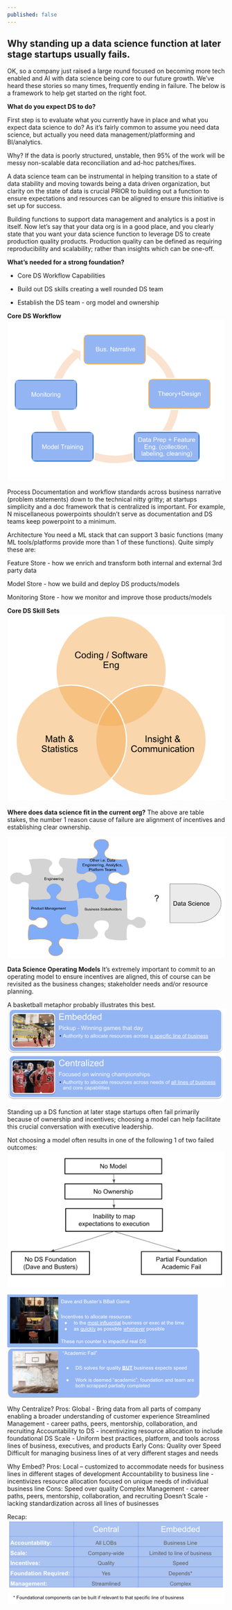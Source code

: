 ```yaml
---
published: false
---
```

## Why standing up a data science function at later stage startups usually fails.

OK, so a company just raised a large round focused on becoming more tech enabled and AI with data science being core to our future growth.  We’ve heard these stories so many times, frequently ending in failure.  The below is a framework to help get started on the right foot.

**What do you expect DS to do?**

First step is to evaluate what you currently have in place and what you expect data science to do?  As it’s fairly common to assume you need data science, but actually you need data management/platforming and BI/analytics.

Why?  If the data is poorly structured, unstable, then 95% of the work will be messy non-scalable data reconciliation and ad-hoc patches/fixes. 

A data science team can be instrumental in helping transition to a state of data stability and moving towards being a data driven organization, but clarity on the state of data is crucial PRIOR to building out a function to ensure expectations and resources can be aligned to ensure this initiative is set up for success.  

Building functions to support data management and analytics is a post in itself.  Now let’s say that your data org is in a good place, and you clearly state that you want your data science function to leverage DS to create production quality products.  Production quality can be defined as requiring reproducibility and scalability; rather than insights which can be one-off. 

**What’s needed for a strong foundation?**
- Core DS Workflow Capabilities

- Build out DS skills creating a well rounded DS team

- Establish the DS team - org model and ownership


**Core DS Workflow**
![png](../images/building_ds/DSWorkflow.png)

Process 
Documentation and workflow standards across business narrative (problem statements) down to the technical nitty gritty; at startups simplicity and a doc framework that is centralized is important.  For example, N miscellaneous powerpoints shouldn’t serve as documentation and DS teams keep powerpoint to a minimum.

Architecture
You need a ML stack that can support 3 basic functions (many ML tools/platforms provide more than 1 of these functions).  Quite simply these are:

Feature Store - how we enrich and transform both internal and external 3rd party data

Model Store - how we build and deploy DS products/models

Monitoring Store - how we monitor and improve those products/models

**Core DS Skill Sets**
![png](../images/building_ds/DSSkillsets.png)

**Where does data science fit in the current org?**
The above are table stakes, the number 1 reason cause of failure are alignment of incentives and establishing clear ownership.

![png](../images/building_ds/ds_team_puzzle.png)

**Data Science Operating Models**
It’s extremely important to commit to an operating model to ensure incentives are aligned, this of course can be revisited as the business changes; stakeholder needs and/or resource planning.  

A basketball metaphor probably illustrates this best.
![png](../images/building_ds/basketball.png)

Standing up a DS function at later stage startups often fail primarily because of ownership and incentives; choosing a model can help facilitate this crucial conversation with executive leadership.

Not choosing a model often results in one of the following 1 of two failed outcomes:
![png](../images/building_ds/flow_chart.png)

![png](../images/building_ds/davebusters.png)
![png](../images/building_ds/academic_fail.png)

Why Centralize?
Pros: 
Global  - Bring data from all parts of company enabling a broader understanding of customer experience
Streamlined Management - career paths, peers, mentorship, collaboration, and recruiting
Accountability to DS - incentivizing resource allocation to include foundational DS 
Scale - Uniform best practices, platform, and tools across lines of business, executives, and products
Early Cons:
Quality over Speed
Difficult for managing business lines of at very different stages and needs

Why Embed?
Pros:
Local – customized to accommodate needs for business lines in different stages of development
Accountability to business line - incentivizes resource allocation focused on unique needs of individual business line
Cons:
Speed over quality 
Complex Management - career paths, peers, mentorship, collaboration, and recruiting
Doesn’t Scale - lacking standardization across all lines of businesses

Recap: 
![png](../images/building_ds/table_centralembed.png)

